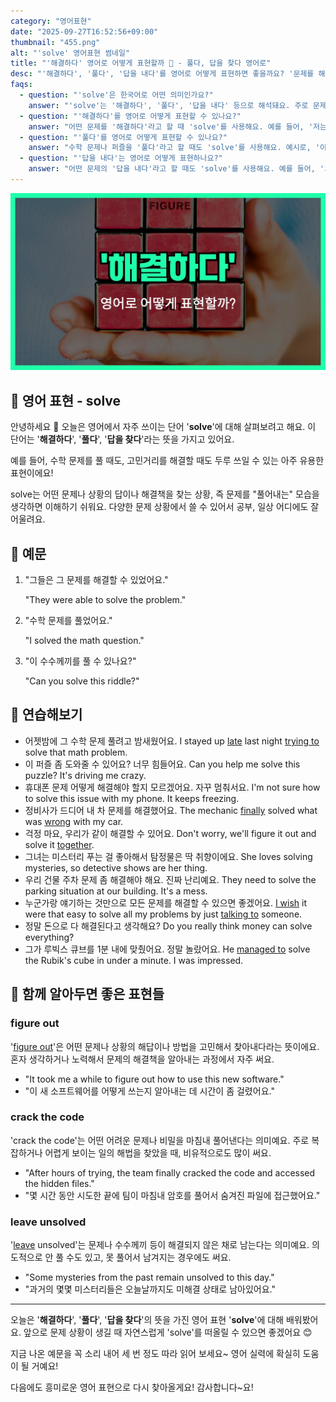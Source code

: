 ```yaml
---
category: "영어표현"
date: "2025-09-27T16:52:56+09:00"
thumbnail: "455.png"
alt: "'solve' 영어표현 썸네일"
title: "'해결하다' 영어로 어떻게 표현할까 🧩 - 풀다, 답을 찾다 영어로"
desc: "'해결하다', '풀다', '답을 내다'를 영어로 어떻게 표현하면 좋을까요? '문제를 해결하다', '수학 문제를 풀다' 등을 영어로 표현하는 법을 배워봅시다. 다양한 예문을 통해서 연습하고 본인의 표현으로 만들어 보세요."
faqs: 
  - question: "'solve'은 한국어로 어떤 의미인가요?"
    answer: "'solve'는 '해결하다', '풀다', '답을 내다' 등으로 해석돼요. 주로 문제나 어려움, 수학 문제 등을 처리해서 답을 찾을 때 사용해요."
  - question: "'해결하다'를 영어로 어떻게 표현할 수 있나요?"
    answer: "어떤 문제를 '해결하다'라고 할 때 'solve'를 사용해요. 예를 들어, '저는 이 문제를 해결해야 해요.'는 'I need to solve this problem.'이라고 말해요."
  - question: "'풀다'를 영어로 어떻게 표현할 수 있나요?"
    answer: "수학 문제나 퍼즐을 '풀다'라고 할 때도 'solve'를 사용해요. 예시로, '이 방정식을 풀 수 있어?'는 'Can you solve this equation?'이라고 해요."
  - question: "'답을 내다'는 영어로 어떻게 표현하나요?"
    answer: "어떤 문제의 '답을 내다'라고 할 때도 'solve'를 사용해요. 예를 들어, '그들은 수수께끼의 답을 냈어.'는 'They solved the riddle.'이라고 말해요."
---
```


!['solve' 영어표현](./455.png)

## 🌟 영어 표현 - solve

안녕하세요 👋 오늘은 영어에서 자주 쓰이는 단어 '**solve**'에 대해 살펴보려고 해요. 이 단어는 '**해결하다**', '**풀다**', '**답을 찾다**'라는 뜻을 가지고 있어요.

예를 들어, 수학 문제를 풀 때도, 고민거리를 해결할 때도 두루 쓰일 수 있는 아주 유용한 표현이에요!

solve는 어떤 문제나 상황의 답이나 해결책을 찾는 상황, 즉 문제를 "풀어내는" 모습을 생각하면 이해하기 쉬워요. 다양한 문제 상황에서 쓸 수 있어서 공부, 일상 어디에도 잘 어울려요.

## 📖 예문

1. "그들은 그 문제를 해결할 수 있었어요."

   "They were able to solve the problem."

2. "수학 문제를 풀었어요."

   "I solved the math question."

3. "이 수수께끼를 풀 수 있나요?"

   "Can you solve this riddle?"



## 💬 연습해보기

<ul data-interactive-list>

  <li data-interactive-item>
    <span data-toggler>어젯밤에 그 수학 문제 풀려고 밤새웠어요.</span>
    <span data-answer>I stayed up <a href="/blog/in-english/391.late/">late</a> last night <a href="/blog/in-english/117.try-to/">trying to</a> solve that math problem.</span>
  </li>

  <li data-interactive-item>
    <span data-toggler>이 퍼즐 좀 도와줄 수 있어요? 너무 힘들어요.</span>
    <span data-answer>Can you help me solve this puzzle? It's driving me crazy.</span>
  </li>

  <li data-interactive-item>
    <span data-toggler>휴대폰 문제 어떻게 해결해야 할지 모르겠어요. 자꾸 멈춰서요.</span>
    <span data-answer>I'm not sure how to solve this issue with my phone. It keeps freezing.</span>
  </li>

  <li data-interactive-item>
    <span data-toggler>정비사가 드디어 내 차 문제를 해결했어요.</span>
    <span data-answer>The mechanic <a href="/blog/in-english/182.finally/">finally</a> solved what was <a href="/blog/in-english/316.wrong/">wrong</a> with my car.</span>
  </li>

  <li data-interactive-item>
    <span data-toggler>걱정 마요, 우리가 같이 해결할 수 있어요.</span>
    <span data-answer>Don't worry, we'll figure it out and solve it <a href="/blog/in-english/374.together/">together</a>.</span>
  </li>

  <li data-interactive-item>
    <span data-toggler>그녀는 미스터리 푸는 걸 좋아해서 탐정물은 딱 취향이에요.</span>
    <span data-answer>She loves solving mysteries, so detective shows are her thing.</span>
  </li>

  <li data-interactive-item>
    <span data-toggler>우리 건물 주차 문제 좀 해결해야 해요. 진짜 난리예요.</span>
    <span data-answer>They need to solve the parking situation at our building. It's a mess.</span>
  </li>

  <li data-interactive-item>
    <span data-toggler>누군가랑 얘기하는 것만으로 모든 문제를 해결할 수 있으면 좋겠어요.</span>
    <span data-answer><a href="/blog/in-english/118.i-wish/">I wish</a> it were that easy to solve all my problems by just <a href="/blog/in-english/359.talk-to/">talking to</a> someone.</span>
  </li>

  <li data-interactive-item>
    <span data-toggler>정말 돈으로 다 해결된다고 생각해요?</span>
    <span data-answer>Do you really think money can solve everything?</span>
  </li>

  <li data-interactive-item>
    <span data-toggler>그가 루빅스 큐브를 1분 내에 맞췄어요. 정말 놀랐어요.</span>
    <span data-answer>He <a href="/blog/in-english/175.manage-to/">managed to</a> solve the Rubik's cube in under a minute. I was impressed.</span>
  </li>

</ul>

## 🤝 함께 알아두면 좋은 표현들

### figure out

'[figure out](/blog/in-english/170.figure-out/)'은 어떤 문제나 상황의 해답이나 방법을 고민해서 찾아내다라는 뜻이에요. 혼자 생각하거나 노력해서 문제의 해결책을 알아내는 과정에서 자주 써요.

- "It took me a while to figure out how to use this new software."
- "이 새 소프트웨어를 어떻게 쓰는지 알아내는 데 시간이 좀 걸렸어요."

### crack the code

'crack the code'는 어떤 어려운 문제나 비밀을 마침내 풀어낸다는 의미예요. 주로 복잡하거나 어렵게 보이는 일의 해법을 찾았을 때, 비유적으로도 많이 써요.

- "After hours of trying, the team finally cracked the code and accessed the hidden files."
- "몇 시간 동안 시도한 끝에 팀이 마침내 암호를 풀어서 숨겨진 파일에 접근했어요."

### leave unsolved

'[leave](/blog/in-english/402.leave/) unsolved'는 문제나 수수께끼 등이 해결되지 않은 채로 남는다는 의미예요. 의도적으로 안 풀 수도 있고, 못 풀어서 남겨지는 경우에도 써요.

- "Some mysteries from the past remain unsolved to this day."
- "과거의 몇몇 미스터리들은 오늘날까지도 미해결 상태로 남아있어요."

---

오늘은 '**해결하다**', '**풀다**', '**답을 찾다**'의 뜻을 가진 영어 표현 '**solve**'에 대해 배워봤어요. 앞으로 문제 상황이 생길 때 자연스럽게 'solve'를 떠올릴 수 있으면 좋겠어요 😊

지금 나온 예문을 꼭 소리 내어 세 번 정도 따라 읽어 보세요~ 영어 실력에 확실히 도움이 될 거예요!

다음에도 흥미로운 영어 표현으로 다시 찾아올게요! 감사합니다~요!

